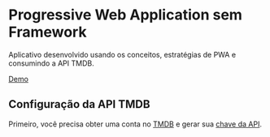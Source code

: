 # Progressive Web Application sem Framework

Aplicativo desenvolvido usando os conceitos, estratégias de PWA e consumindo a API TMDB.  

[Demo](https://pwa-without-framework.web.app/)

## Configuração da API TMDB
Primeiro, você precisa obter uma conta no [TMDB](https://www.themoviedb.org) e gerar sua [chave da API](https://www.themoviedb.org/faq/api).
